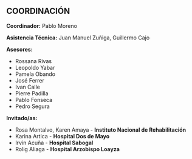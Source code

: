 ## COORDINACIÓN

**Coordinador:** Pablo Moreno

**Asistencia Técnica:** Juan Manuel Zuñiga, Guillermo Cajo

**Asesores:**
* Rossana Rivas
* Leopoldo Yabar
* Pamela Obando
* José Ferrer
* Ivan Calle
* Pierre Padilla
* Pablo Fonseca
* Pedro Segura

**Invitado/as:**
* Rosa Montalvo, Karen Amaya - **Instituto Nacional de Rehabilitación** 
* Karina Artica - **Hospital Dos de Mayo** 
* Irvin Acuña - **Hospital Sabogal**
* Rolig Aliaga - **Hospital Arzobispo Loayza**

